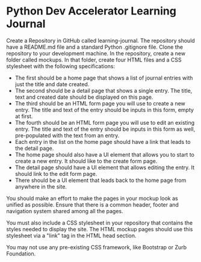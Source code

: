 Python Dev Accelerator Learning Journal
=======================================

Create a Repository in GitHub called learning-journal.  The repository should have a README.md file and a standard Python .gitignore file. Clone the repository to your development machine. In the repository, create a new folder called mockups. In that folder, create four HTML files and a CSS stylesheet with the following specifications:

* The first should be a home page that shows a list of journal entries with just the title and date created.
* The second should be a detail page that shows a single entry.  The title, text and created date should be displayed on this page.
* The third should be an HTML form page you will use to create a new entry.  The title and text of the entry should be inputs in this form, empty at first.
* The fourth should be an HTML form page you will use to edit an existing entry.  The title and text of the entry should be inputs in this form as well, pre-populated with the text from an entry.
* Each entry in the list on the home page should have a link that leads to the detail page.
* The home page should also have a UI element that allows you to start to create a new entry. It should like to the create form page.
* The detail page should have a UI element that allows editing the entry.  It should link to the edit form page.
* There should be a UI element that leads back to the home page from anywhere in the site.

You should make an effort to make the pages in your mockup look as unified as possible.  Ensure that there is a common header, footer and navigation system shared among all the pages.  

You must also include a CSS stylesheet in your repository that contains the styles needed to display the site.  The HTML mockup pages should use this stylesheet via a "link" tag in the HTML head section.

You may not use any pre-existing CSS framework, like Bootstrap or Zurb Foundation.
